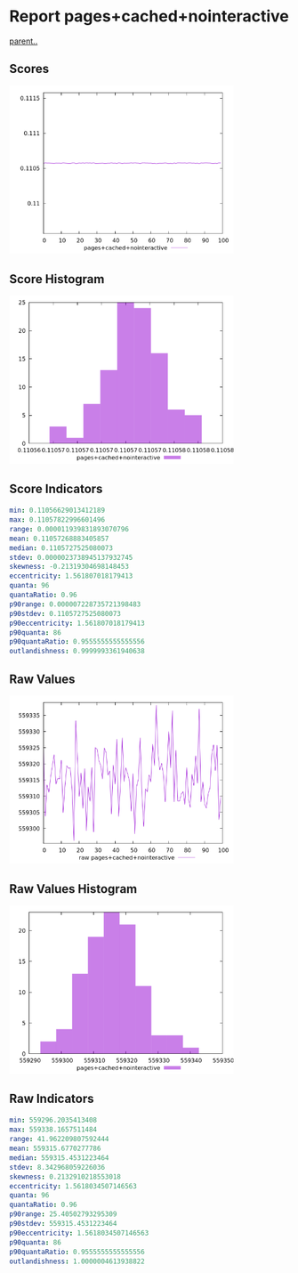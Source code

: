 # Report pages+cached+nointeractive

[parent..](./..)  


## Scores

![score](./score.png)  

## Score Histogram

![hist](./hist.png)  

## Score Indicators

```yaml
min: 0.11056629013412189
max: 0.11057822996601496
range: 0.000011939831893070796
mean: 0.11057268883405857
median: 0.1105727525080073
stdev: 0.0000023738945137932745
skewness: -0.21319304698148453
eccentricity: 1.561807018179413
quanta: 96
quantaRatio: 0.96
p90range: 0.000007228735721398483
p90stdev: 0.1105727525080073
p90eccentricity: 1.561807018179413
p90quanta: 86
p90quantaRatio: 0.9555555555555556
outlandishness: 0.9999993361940638

```

## Raw Values

![raw](./raw.png)  

## Raw Values Histogram

![raw hist](./raw_hist.png)  

## Raw Indicators

```yaml
min: 559296.2035413408
max: 559338.1657511484
range: 41.962209807592444
mean: 559315.6770277786
median: 559315.4531223464
stdev: 8.342968059226036
skewness: 0.2132910218553018
eccentricity: 1.5618034507146563
quanta: 96
quantaRatio: 0.96
p90range: 25.40502793295309
p90stdev: 559315.4531223464
p90eccentricity: 1.5618034507146563
p90quanta: 86
p90quantaRatio: 0.9555555555555556
outlandishness: 1.0000004613938822

```

<style>
  img {
    max-width: 80%;
  }
</style>
      

